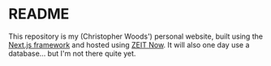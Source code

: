 # README

This repository is my (Christopher Woods') personal website, built using the [Next.js framework](https://nextjs.org/) and hosted using [ZEIT Now](https://zeit.co/home). It will also one day use a database... but I'm not there quite yet.
